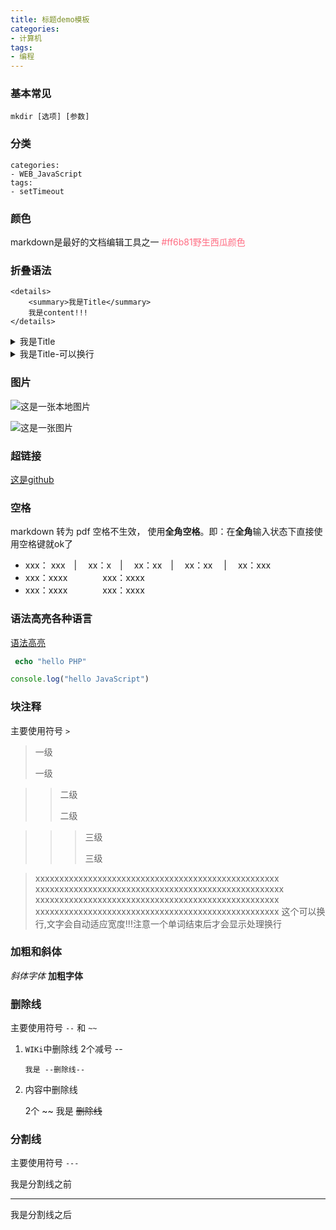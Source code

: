 ```yaml
---
title: 标题demo模板
categories: 
- 计算机
tags:
- 编程
---
```

### 基本常见

```
mkdir [选项] [参数]
```

### 分类

```
categories: 
- WEB_JavaScript
tags:
- setTimeout
```

### 颜色

markdown是最好的文档编辑工具之一   <font color="#ff6b81">#ff6b81野生西瓜颜色</font>

### 折叠语法

```
<details>
    <summary>我是Title</summary>    
    我是content!!!
</details>
```

<details>
    <summary>我是Title</summary>    
    我是content!!!
</details>

<details>
    <summary>我是Title-可以换行</summary>
    论语 第1行<br>
    史记 第2行<br>
    左传 第3行<br>
    汉书 第4行<br>
    战国策 第5行<br>
</details>

### 图片


![这是一张本地图片](/img/linux/root_passwd.png "这是一张本地图片")

![这是一张图片](https://github.githubassets.com/images/icons/emoji/octocat.png "这是一张图片")

### 超链接

 [这是github](https://github.com "这是github")

### 空格

markdown 转为 pdf  空格不生效， 使用**全角空格**。即：在**全角**输入状态下直接使用空格键就ok了

- xxx： xxx　| 　xx：x　|　 xx：xx　|　 xx：xx　 |　 xx：xxx
- xxx：xxxx　　　　xxx：xxxx
- xxx：xxxx　　　　xxx：xxxx

### 语法高亮各种语言

 [语法高亮](https://support.codebasehq.com/articles/tips-tricks/syntax-highlighting-in-markdown "语法高亮")

```php
 echo "hello PHP"
```

```javascript
console.log("hello JavaScript")
```

### 块注释

主要使用符号 `>`

> 一级
>
> 一级

> > 二级
> >
> > 二级

> > > 三级
> > >
> > > 三级



>xxxxxxxxxxxxxxxxxxxxxxxxxxxxxxxxxxxxxxxxxxxxxxxxxxx  xxxxxxxxxxxxxxxxxxxxxxxxxxxxxxxxxxxxxxxxxxxxxxxxxxxx xxxxxxxxxxxxxxxxxxxxxxxxxxxxxxxxxxxxxxxxxxxxxxxxxxx xxxxxxxxxxxxxxxxxxxxxxxxxxxxxxxxxxxxxxxxxxxxxxxxxxx 这个可以换行,文字会自动适应宽度!!!注意一个单词结束后才会显示处理换行

### 加粗和斜体

*斜体字体*
**加粗字体**

### 删除线

主要使用符号 `--` 和 `~~`

1. `WIKi`中删除线
   2个减号 --

   ```wiki
   我是 --删除线--
   ```

2. 内容中删除线

   2个 ~~
   我是 ~~删除线~~

### 分割线

主要使用符号 `---`

我是分割线之前

---

我是分割线之后



























